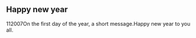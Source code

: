 <article><h2>Happy new year</h2><time><span class="day">1</span><span class="month">1</span><span class="year">2007</span></time>On the first day of the year, a short message.Happy new year to you all.</article>